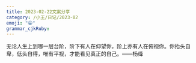 ```yaml
---
title: 2023-02-22文案分享 
category: /小王/日记/2023-02
emoji: "😁"
grammar_cjkRuby:
---
```

无论人生上到哪一层台阶，阶下有人在仰望你，阶上亦有人在俯视你。你抬头自卑，低头自得，唯有平视，才能看见真正的自己。——杨绛